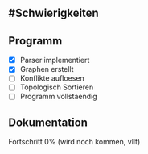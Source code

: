 ## #Schwierigkeiten

## Programm

- [x] Parser implementiert
- [x] Graphen erstellt
- [ ] Konflikte aufloesen
- [ ] Topologisch Sortieren
- [ ] Programm vollstaendig

## Dokumentation

Fortschritt 0% (wird noch kommen, vllt)
